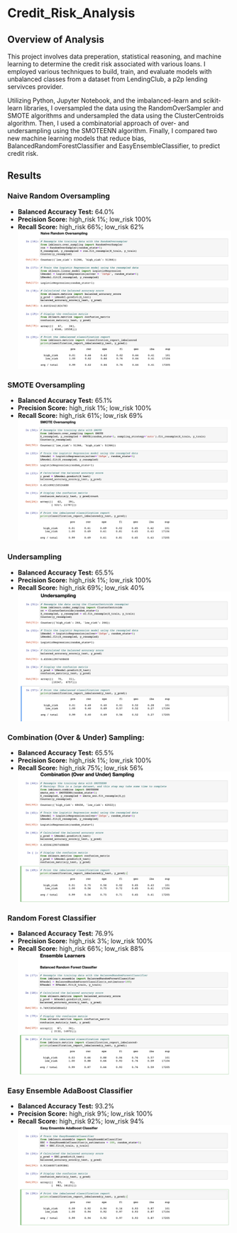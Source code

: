 # Credit_Risk_Analysis

## Overview of Analysis

This project involves data preperation, statistical reasoning, and machine learning to determine the credit risk associated with various loans. I employed various techniques to build, train, and evaluate models with unbalanced classes from a dataset from LendingClub, a p2p lending servivces provider. 

Utilizing Python, Jupyter Notebook, and the imbalanced-learn and scikit-learn libraries, I oversampled the data using the RandomOverSampler and SMOTE algorithms and undersampled the data using the ClusterCentroids algorithm. Then, I used a combinatorial approach of over- and undersampling using the SMOTEENN algorithm. Finally, I compared two new machine learning models that reduce bias, BalancedRandomForestClassifier and EasyEnsembleClassifier, to predict credit risk. 

## Results

### Naive Random Oversampling
- **Balanced Accuracy Test:** 64.0%
- **Precision Score:** high_risk 1%; low_risk 100% 
- **Recall Score:** high_risk 66%; low_risk 62% 
![Native_Random_Oversampling](https://github.com/tysonseang/Credit_Risk_Analysis/blob/main/Module-17-Challenge-Resources/Images/Native_Random_Oversampling.png)

### SMOTE Oversampling
- **Balanced Accuracy Test:** 65.1%
- **Precision Score:** high_risk 1%; low_risk 100% 
- **Recall Score:** high_risk 61%; low_risk 69% 
![SMOTE_Oversampling](https://github.com/tysonseang/Credit_Risk_Analysis/blob/main/Module-17-Challenge-Resources/Images/SMOTE_Oversampling.png)

### Undersampling
- **Balanced Accuracy Test:** 65.5%
- **Precision Score:** high_risk 1%; low_risk 100% 
- **Recall Score:** high_risk 69%; low_risk 40% 
![Undersampling](https://github.com/tysonseang/Credit_Risk_Analysis/blob/main/Module-17-Challenge-Resources/Images/Undersampling.png)

### Combination (Over & Under) Sampling: 
- **Balanced Accuracy Test:** 65.5%
- **Precision Score:** high_risk 1%; low_risk 100%
- **Recall Score:** high_risk 75%; low_risk 56%
![Combination_Sampling](https://github.com/tysonseang/Credit_Risk_Analysis/blob/main/Module-17-Challenge-Resources/Images/Combination_Sampling.png)

### Random Forest Classifier
- **Balanced Accuracy Test:** 76.9%
- **Precision Score:** high_risk 3%; low_risk 100% 
- **Recall Score:** high_risk 66%; low_risk 88% 
![Balanced_Random_Forest](https://github.com/tysonseang/Credit_Risk_Analysis/blob/main/Module-17-Challenge-Resources/Images/Balanced_Random_Forest_Classifier.png)

### Easy Ensemble AdaBoost Classifier
- **Balanced Accuracy Test:** 93.2%
- **Precision Score:** high_risk 9%; low_risk 100% 
- **Recall Score:** high_risk 92%; low_risk 94% 
![Easy_Ensemble_AdaBoost](https://github.com/tysonseang/Credit_Risk_Analysis/blob/main/Module-17-Challenge-Resources/Images/Easy_Ensemble_AdaBoost_Classifier.png)